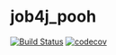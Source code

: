 # job4j_pooh
[![Build Status](https://app.travis-ci.com/ignatown/job4j_pooh.svg?branch=main)](https://app.travis-ci.com/ignatown/job4j_pooh)
[![codecov](https://codecov.io/gh/ignatown/job4j_pooh/branch/main/graph/badge.svg?token=87YSP5VL1C)](https://codecov.io/gh/ignatown/job4j_pooh)